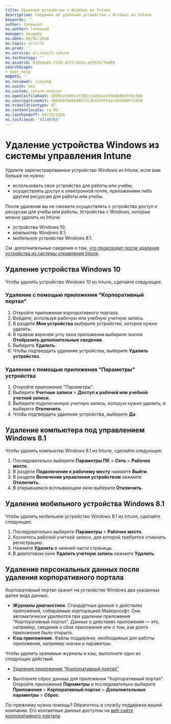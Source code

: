 ```yaml
---
title: Удаление устройства с Windows из Intune
description: Сведения об удалении устройства с Windows из Intune
keywords: ''
author: lenewsad
ms.author: lanewsad
manager: dougeby
ms.date: 08/01/2018
ms.topic: article
ms.prod: ''
ms.service: microsoft-intune
ms.technology: ''
ms.assetid: 018bda65-7238-41f5-b92a-e5f67b7fe085
searchScope:
- User help
ROBOTS: ''
ms.reviewer: jieyang
ms.suite: ems
ms.custom: intune-enduser
ms.openlocfilehash: 6090ea3509c1f355c21e02ae155bdb9035f6c508
ms.sourcegitcommit: 490365fb8b5405f323b4358fb1ec9dfdd9ff2d58
ms.translationtype: HT
ms.contentlocale: ru-RU
ms.lasthandoff: 08/29/2018
ms.locfileid: "43148784"
---
```

# <a name="remove-your-windows-device-from-intune-management"></a>Удаление устройства Windows из системы управления Intune

Удалите зарегистрированное устройство Windows из Intune, если вам больше не нужно:  
* использовать свое устройство для работы или учебы; 
* осуществлять доступ к электронной почте, приложениям либо другим ресурсам для работы или учебы.

После удаления вы не сможете осуществлять с устройства доступ к ресурсам для учебы или работы. Устройства с Windows, которые можно удалить из Intune:  
* устройства Windows 10; 
* компьютер Windows 8.1;
* мобильное устройство Windows 8.1.
 
См. дополнительные сведения о том, [что происходит после удаления устройства из системы управления Intune](what-happens-if-you-unenroll-your-device-from-intune-windows.md).

## <a name="remove-your-windows-10-device"></a>Удаление устройства Windows 10
Чтобы удалить устройство Windows 10 из Intune, сделайте следующее.

### <a name="via-the-company-portal-app"></a>Удаление с помощью приложения "Корпоративный портал"

1. Откройте приложение корпоративного портала.
2. Войдите, используя рабочую или учебную учетную запись.
3. В разделе **Мои устройства** выберите устройство, которое нужно удалить.
4. В правом верхнем углу окна приложения выберите значок **Отобразить дополнительные сведения**.
5. Выберите **Удалить**. 
6. Чтобы подтвердить удаление устройства, выберите **Удалить устройство**.

### <a name="via-device-settings-app"></a>Удаление с помощью приложения "Параметры" устройства
1. Откройте приложение "Параметры". 
2. Выберите **Учетные записи** > **Доступ к рабочей или учебной учетной записи**.
3. Выберите подключенную учетную запись, которую нужно удалить, и выберите **Отключить**.
4. Чтобы подтвердить удаление устройства, выберите **Да**.

## <a name="remove-your-windows-81-computer"></a>Удаление компьютера под управлением Windows 8.1
Чтобы удалить компьютер Windows 8.1 из Intune, сделайте следующее.

1.  Последовательно выберите **Параметры ПК** > **Сеть** > **Рабочее место**.
2.  В разделе **Подключение к рабочему месту** нажмите **Выйти**.
3.  В разделе **Включение управления устройством** нажмите **Отключить**.
4.  В открывшемся всплывающем окне выберите **Отключить**.

## <a name="remove-your-windows-81-mobile-device"></a>Удаление мобильного устройства Windows 8.1
Чтобы удалить мобильное устройство Windows 8.1 из Intune, сделайте следующее.

1.  Последовательно выберите **Параметры** > **Рабочее место**.
2.  Коснитесь рабочей учетной записи, для которой требуется отменить регистрацию.
3.  Нажмите **Удалить** в нижней части страницы.
4.  В диалоговом окне **Удалить учетную запись** нажмите **Удалить**.  
## <a name="removing-your-personal-information-after-removing-the-company-portal"></a>Удаление персональных данных после удаления корпоративного портала
Корпоративный портал хранит на устройстве Windows два указанных далее вида данных.

-   **Журналы диагностики**. Стандартные данные о действиях приложений, собираемые корпорацией Майкрософт. Они автоматически удаляются при удалении приложения "Корпоративный портал". Данные о действиях приложения — это, например, сведения о сбое приложения или о том, как долго приложение было открыто.
-   **Кэш приложения.** Файлы поддержки, необходимые для работы приложения, например значки и параметры.

Чтобы удалить хранимые журналы и кэш, выполните одно из следующих действий.

* [Удаление приложения "Корпоративный портал"](https://support.microsoft.com/help/4028003/windows-10-uninstall-apps-and-programs) 

* Выполните сброс данных для приложения "Корпоративный портал". Откройте приложение **Параметры** и последовательно выберите **Приложения** > **Корпоративный портал** > **Дополнительные параметры** > **Сброс**. 

По-прежнему нужна помощь? Обратитесь в службу поддержки вашей компании. Его контактные данные доступны на [веб-сайте корпоративного портала](https://go.microsoft.com/fwlink/?linkid=2010980).
